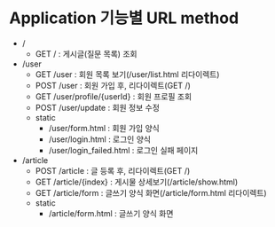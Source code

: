 # Application 기능별 URL method
* /
  * GET / : 게시글(질문 목록) 조회
* /user
  * GET /user : 회원 목록 보기(/user/list.html 리다이렉트)
  * POST /user : 회원 가입 후, 리다이렉트(GET /)
  * GET /user/profile/{userId} : 회원 프로필 조회
  * POST /user/update : 회원 정보 수정
  * static
    * /user/form.html : 회원 가입 양식
    * /user/login.html : 로그인 양식
    * /user/login_failed.html : 로그인 실패 페이지
* /article
  * POST /article : 글 등록 후, 리다이렉트(GET /)
  * GET /article/{index} : 게시물 상세보기(/article/show.html)
  * GET /article/form : 글쓰기 양식 화면(/article/form.html 리다이렉트)
  * static
    * /article/form.html : 글쓰기 양식 화면
